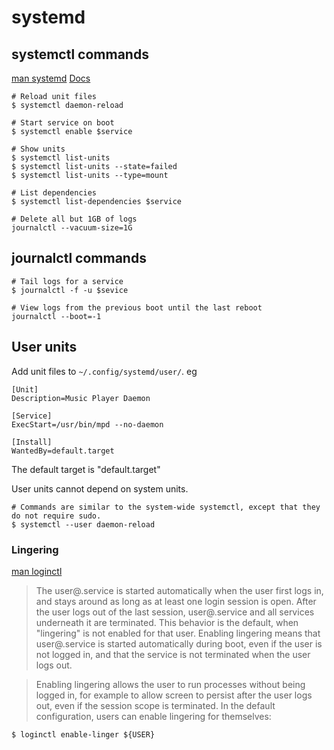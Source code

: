 # systemd

## systemctl commands

[man systemd](https://www.freedesktop.org/software/systemd/man/systemd.html)
[Docs](https://www.digitalocean.com/community/tutorials/how-to-use-systemctl-to-manage-systemd-services-and-units)

```
# Reload unit files
$ systemctl daemon-reload

# Start service on boot
$ systemctl enable $service

# Show units
$ systemctl list-units
$ systemctl list-units --state=failed
$ systemctl list-units --type=mount

# List dependencies
$ systemctl list-dependencies $service

# Delete all but 1GB of logs
journalctl --vacuum-size=1G
```

## journalctl commands

```
# Tail logs for a service
$ journalctl -f -u $sevice

# View logs from the previous boot until the last reboot
journalctl --boot=-1
```
## User units

Add unit files to `~/.config/systemd/user/`. eg

```
[Unit]
Description=Music Player Daemon

[Service]
ExecStart=/usr/bin/mpd --no-daemon

[Install]
WantedBy=default.target
```

The default target is "default.target"

User units cannot depend on system units.

```
# Commands are similar to the system-wide systemctl, except that they do not require sudo.
$ systemctl --user daemon-reload
```

### Lingering

[man loginctl](https://www.freedesktop.org/software/systemd/man/loginctl.html#enable-linger%20USER...)

> The user@.service is started automatically when the user first logs in, and stays around as long as at least one login session is open. After the user logs out of the last session, user@.service and all services underneath it are terminated. This behavior is the default, when "lingering" is not enabled for that user. Enabling lingering means that user@.service is started automatically during boot, even if the user is not logged in, and that the service is not terminated when the user logs out.

> Enabling lingering allows the user to run processes without being logged in, for example to allow screen to persist after the user logs out, even if the session scope is terminated. In the default configuration, users can enable lingering for themselves:

```
$ loginctl enable-linger ${USER}
```
